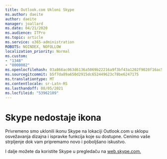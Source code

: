 ```yaml
---
title: Outlook.com Ukloni Skype
ms.author: daeite
author: daeite
manager: joallard
ms.date: 04/21/2020
ms.audience: ITPro
ms.topic: article
ms.service: o365-administration
ROBOTS: NOINDEX, NOFOLLOW
localization_priority: Normal
ms.custom:
- "1348"
- "8000082"
ms.openlocfilehash: 03a866ac063d6136a5069b22216a9f3bf43a1202f9020f16ac5edb7cf89ce9ba
ms.sourcegitcommit: b5f7da89a650d2915dc652449623c78be6247175
ms.translationtype: MT
ms.contentlocale: sr-Latn-RS
ms.lasthandoff: 08/05/2021
ms.locfileid: "53962109"
---
```

# <a name="skype-icon-missing"></a>Skype nedostaje ikona

Privremeno smo uklonili ikonu Skype na lokaciji Outlook.com u sklopu osvežavanja dizajna i ispravke funkcija koje su dostupne. Cenimo vaše strpljenje dok vam pripremamo novo i poboljšano iskustvo.

I dalje možete da koristite Skype u pregledaču na [web.skype.com.](https://web.skype.com/)
